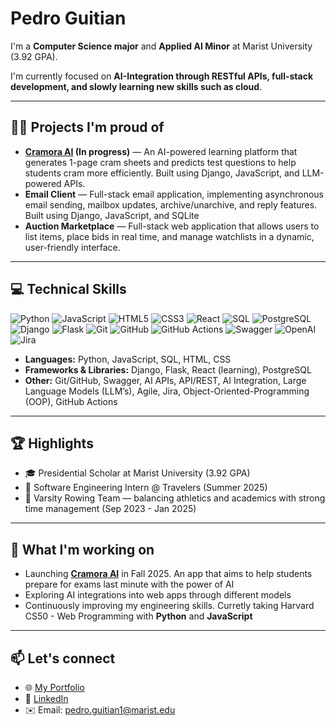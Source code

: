 # Pedro Guitian

I'm a **Computer Science major** and **Applied AI Minor** at Marist University (3.92 GPA).

I'm currently focused on **AI-Integration through RESTful APIs, full-stack development, and slowly learning new skills such as cloud**.

---

## 👨‍💻 Projects I'm proud of
 
- **[Cramora AI](https://www.cramora.com/) (In progress)** — An AI-powered learning platform that generates 1-page cram sheets and predicts test questions to help students cram more efficiently. Built using Django, JavaScript, and LLM-powered APIs.  
- **Email Client** — Full-stack email application, implementing asynchronous email sending, mailbox updates, archive/unarchive, and reply features. Built using Django, JavaScript, and SQLite
- **Auction Marketplace** —  Full-stack web application that allows users to list items, place bids in real time, and manage watchlists in a dynamic, user-friendly interface.
  

---

## 💻 Technical Skills

![Python](https://img.shields.io/badge/Python-3776AB?style=for-the-badge&logo=python&logoColor=white)
![JavaScript](https://img.shields.io/badge/JavaScript-F7DF1E?style=for-the-badge&logo=javascript&logoColor=black)
![HTML5](https://img.shields.io/badge/HTML5-E34F26?style=for-the-badge&logo=html5&logoColor=white)
![CSS3](https://img.shields.io/badge/CSS3-1572B6?style=for-the-badge&logo=css3&logoColor=white)
![React](https://img.shields.io/badge/React-20232A?style=for-the-badge&logo=react&logoColor=61DAFB)
![SQL](https://img.shields.io/badge/SQL-4479A1?style=for-the-badge&logo=postgresql&logoColor=white)
![PostgreSQL](https://img.shields.io/badge/PostgreSQL-4169E1?style=for-the-badge&logo=postgresql&logoColor=white)
![Django](https://img.shields.io/badge/Django-092E20?style=for-the-badge&logo=django&logoColor=white)
![Flask](https://img.shields.io/badge/Flask-000000?style=for-the-badge&logo=flask&logoColor=white)
![Git](https://img.shields.io/badge/Git-F05032?style=for-the-badge&logo=git&logoColor=white)
![GitHub](https://img.shields.io/badge/GitHub-181717?style=for-the-badge&logo=github&logoColor=white)
![GitHub Actions](https://img.shields.io/badge/GitHub_Actions-2088FF?style=for-the-badge&logo=githubactions&logoColor=white)
![Swagger](https://img.shields.io/badge/Swagger-85EA2D?style=for-the-badge&logo=swagger&logoColor=black)
![OpenAI](https://img.shields.io/badge/OpenAI-412991?style=for-the-badge&logo=openai&logoColor=white)
![Jira](https://img.shields.io/badge/Jira-0052CC?style=for-the-badge&logo=jira&logoColor=white)


- **Languages:** Python, JavaScript, SQL, HTML, CSS
- **Frameworks & Libraries:** Django, Flask, React (learning), PostgreSQL
- **Other:** Git/GitHub, Swagger, AI APIs, API/REST, AI Integration, Large Language Models (LLM’s), Agile, Jira, Object-Oriented-Programming (OOP), GitHub Actions

---

## 🏆 Highlights

- 🎓 Presidential Scholar at Marist University (3.92 GPA)
- 💼 Software Engineering Intern @ Travelers (Summer 2025)
- 🚣 Varsity Rowing Team — balancing athletics and academics with strong time management (Sep 2023 - Jan 2025)

---

## 🌟 What I'm working on

- Launching **[Cramora AI](https://www.cramora.com/)** in Fall 2025. An app that aims to help students prepare for exams last minute with the power of AI
- Exploring AI integrations into web apps through different models
- Continuously improving my engineering skills. Curretly taking Harvard CS50 - Web Programming with **Python** and **JavaScript**

---

## 📫 Let's connect

- 🌐 [My Portfolio](https://pedroguitian.github.io/)
- 💼 [LinkedIn](https://www.linkedin.com/in/pedro-guitian/)
- ✉️ Email: pedro.guitian1@marist.edu

